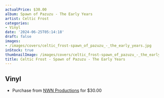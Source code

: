 ```yaml
---
actualPrice: $30.00
album: Spawn of Pazuzu - The Early Years
artist: Celtic Frost
categories:
- Vinyl
date: '2024-06-25T05:14:18'
draft: false
images:
- /images/covers/celtic_frost-spawn_of_pazuzu_-_the_early_years.jpg
inStock: true
thumbnailImage: /images/covers/celtic_frost-spawn_of_pazuzu_-_the_early_years-thumb.jpg
title: Celtic Frost - Spawn of Pazuzu - The Early Years
---
```


## Vinyl
* Purchase from [NWN Productions](http://shop.nwnprod.com/index.php?route=product/product&path=75&product_id=51460&sort=pd.name&order=ASC) for $30.00
